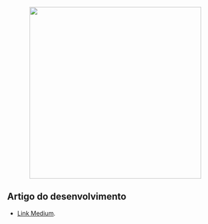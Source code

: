 <p align="center"><img src="https://res.cloudinary.com/dtfbvvkyp/image/upload/v1566331377/laravel-logolockup-cmyk-red.svg" width="400"></p>

## Artigo do desenvolvimento 

- [Link Medium](https://medium.com/@lucassantos_29985/autentifica%C3%A7%C3%A3o-via-api-com-laravel-79dc69b45a55).
